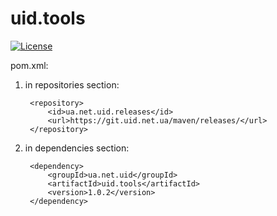 <!---
 Licensed to the Apache Software Foundation (ASF) under one or more
 contributor license agreements.  See the NOTICE file distributed with
 this work for additional information regarding copyright ownership.
 The ASF licenses this file to You under the Apache License, Version 2.0
 (the "License"); you may not use this file except in compliance with
 the License.  You may obtain a copy of the License at

      http://www.apache.org/licenses/LICENSE-2.0

 Unless required by applicable law or agreed to in writing, software
 distributed under the License is distributed on an "AS IS" BASIS,
 WITHOUT WARRANTIES OR CONDITIONS OF ANY KIND, either express or implied.
 See the License for the specific language governing permissions and
 limitations under the License.
-->
# uid.tools

[![License](http://img.shields.io/:license-apache-blue.svg)](http://www.apache.org/licenses/LICENSE-2.0.html)

pom.xml:

1. in repositories section:

        <repository>
            <id>ua.net.uid.releases</id>
            <url>https://git.uid.net.ua/maven/releases/</url>
        </repository>

2. in dependencies section:

        <dependency>
            <groupId>ua.net.uid</groupId>
            <artifactId>uid.tools</artifactId>
            <version>1.0.2</version>
        </dependency>
